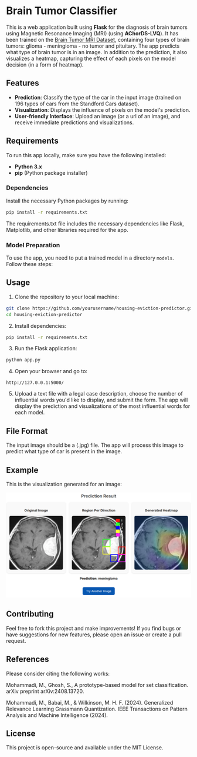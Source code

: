 # Brain Tumor Classifier

This is a web application built using **Flask** for the diagnosis of brain tumors using Magnetic Resonance Imaging (MRI) (using **AChorDS-LVQ**). It has been trained on the [Brain Tumor MRI Dataset](https://www.kaggle.com/datasets/masoudnickparvar/brain-tumor-mri-dataset), containing four types of brain tumors: glioma - meningioma - no tumor and pituitary. The app predicts what type of brain tumor is in an image. In addition to the prediction, it also visualizes a heatmap, capturing the effect of each pixels on the model decision (in a form of heatmap).

## Features

- **Prediction**: Classify the type of the car in the input image (trained on 196 types of cars from the Standford Cars dataset).
- **Visualization**: Displays the influence of pixels on the model's prediction.
- **User-friendly Interface**: Upload an image (or a url of an image), and receive immediate predictions and visualizations.
  
## Requirements

To run this app locally, make sure you have the following installed:

- **Python 3.x**
- **pip** (Python package installer)

### Dependencies

Install the necessary Python packages by running:

```bash
pip install -r requirements.txt
```


The requirements.txt file includes the necessary dependencies like Flask, Matplotlib, and other libraries required for the app.


### Model Preparation

To use the app, you need to put a trained model in a directory `models`. Follow these steps:


## Usage

1. Clone the repository to your local machine:

```bash
git clone https://github.com/yourusername/housing-eviction-predictor.git
cd housing-eviction-predictor
```
2. Install dependencies:

```bash
pip install -r requirements.txt
```

3. Run the Flask application:

```bash
python app.py
```

4. Open your browser and go to:

```arduino
http://127.0.0.1:5000/
```

5. Upload a text file with a legal case description, choose the number of influential words you'd like to display, and submit the form. The app will display the prediction and visualizations of the most influential words for each model.


## File Format

The input image should be a (.jpg) file. The app will process this image to predict what type of car is present in the image.

## Example

This is the visualization generated for an image:

![plot](./samples/example.png)


## Contributing

Feel free to fork this project and make improvements! If you find bugs or have suggestions for new features, please open an issue or create a pull request.
 
## References

Please consider citing the following works:

Mohammadi, M., Ghosh, S., A prototype-based model for set classification‏. arXiv preprint arXiv:2408.13720.

Mohammadi, M., Babai, M., & Wilkinson, M. H. F. (2024). Generalized Relevance Learning Grassmann Quantization. IEEE Transactions on Pattern Analysis and Machine Intelligence (2024).

## License

This project is open-source and available under the MIT License.






